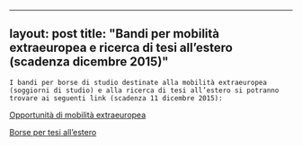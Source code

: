 
---
layout: post
title:  "Bandi per mobilità extraeuropea e  ricerca di tesi all&#8217;estero (scadenza dicembre 2015)"
---
	I bandi per borse di studio destinate alla mobilità extraeuropea (soggiorni di studio) e alla ricerca di tesi all’estero si potranno trovare ai seguenti link (scadenza 11 dicembre 2015):  
  
  
[Opportunità di mobilità extraeuropea](http://web.uniroma2.it/module/name/Content/newlang/italiano/navpath/ARI/section_parent/5128)  
  
[Borse per tesi all’estero](http://web.uniroma2.it/module/name/Content/newlang/italiano/action/showpage/navpath/ARI/content_id/20819/section_id/5120)